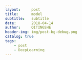 ```yaml
---
layout:     post
title:      model
subtitle:   subtitle
date:       2018-04-14
author:     QITINGSHE
header-img: img/post-bg-debug.png
catalog: true
tags:
    - post
    - DeepLearning
---
```

